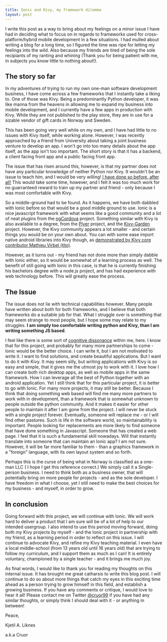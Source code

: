 ```yaml
---
title: Ionic and Kivy, my framework dilemma
layout: post
---
```



I write this post as a way to bring about my feelings on a minor issue I have
had in deciding what to focus on in regards to frameworks used for
cross-platform/hybrid mobile development in a few situations. I had mulled
about writing a blog for a long time, so I figured the time was ripe for
letting my feelings into the wild. Also because my friends are tired of being
the sole recipiants of my ranting and whining (Thank you for being patient with
me, in subjects you know little to nothing about!).

## The story so far

In my adventures of trying to run my own one-man software development business,
I have come across a few frameworks that I instantly take a liking to. One of
those was Kivy. Being a predominantly Python developer, it was like manna from
the heavens in allowing me to expand my business into mobile development, and I
currently have a few apps in production with Kivy. While they are not published
to the play store, they are in use for a sizable vendor of gift cards in Norway
and Sweden.

This has been going very well while on my own, and I have had little to no
issues with Kivy itself, while working alone. However, I was recently approached by a friend
from University about taking a joint business venture to develop an app. I
won't go into too many details about the app itself, as the app isn't too
important. The short story is that it has a backend, a client facing front app
and a public facing front app.

The issue that has risen around this, however, is that my partner does not have
any particular knowledge of neither Python nor Kivy. It wouldn't be an issue to
teach him, and I would be very willing! [I have done so before, after
all!](https://github.com/cruor99/kivyteach) This would take some time, however,
and I felt it was too much work for no guarranteed reward to train up my
partner and friend - only because I was most comfortable with Kivy.

So a middle-ground had to be found. As it happens, we have both dabbled with
Ionic before so that would be a good middle ground to use. Ionic is a nice
javascript framework with what seems like a good community and a lot of neat
plugins from the [ngCordova](http://ngcordova.com/) project. Something similar with
Kivy is also available to a degree, from the
[Plyer](https://github.com/kivy/plyer) project, and the
[Kivy-Garden](https://kivy.org/docs/api-kivy.garden.html) project. However, the
Kivy community appears a lot smaller - and certain things you would be on your
own about. You can with some ease import native android libraries into Kivy
though, as [demonstrated by Kivy core contributor Mathieu Virbel
(tito)](https://github.com/tito/android-zbar-qrcode).

However, as it turns out - my friend has not done more than simply dabble with
Ionic either, so it would be somewhat of a learning process as well. The
benefit of still going with Ionic in this case, is that he is currently
finishing his bachelors degree with a node.js project, and has had experience
with web technology before. This will greatly ease the process.

## The Issue

The issue does not lie with technical capabilities however. Many people have
written about both for both frameworks, and I believe that both frameworks do a
suitable job for that. What I struggle over is something that may seem strange
to most people, but I hope some may relate to my struggles. **I am simply too
comfortable writing python and Kivy, than I am writing something JS based**.

I feel like there is some sort of [cognitive
dissonance](https://en.wikipedia.org/wiki/Cognitive_dissonance) within me,
here. I know that for this project, and probably for many more partnerships to
come - Ionic would be the better choice. I can write it, but I am not motivated
to write it. I want to find solutions, and create beautiful applications. But I
want to do it with Kivy. It may seem silly, but writing applications with Kivy
is so easy and simple, that it gives me the utmost joy to work with it. I love
how I can create both rich desktop apps, as well as mobile apps in the same
framework. How I can leverage all the best of Python together with an android
application. Yet I still think that for this particular project, it is better
to go with Ionic. For many more projects, it may still be better. Because I
think that doing something web based will find me many more partners to work
with in development, than a framework that is somewhat unknown to people
outside the python community. And it makes it easier for other people to
maintain it after I am gone from the project. I will never be stuck with a
single project forever. Eventually, someone will replace me - or I will find
other pastures. Such is life in the software world, so maintainability is
important. People looking for replacements are more likely to find someone that
have done something in Javascript. Someone that has created a web page. I feel
that it is such a fundamental skill nowadays. Will that instantly translate
into someone that can maintain an Ionic app? I am not sure. However, it will be
far more familiar to them - than a graphics framework in a "foreign" language,
with its own layout system and so forth.

Perhaps this is the curse of being what in Norway is classified as a one-man
LLC ( I hope I get this reference correct.) We simply call it a Single-person
business. I need to think both as a business owner, that will potentially bring
on more people for projects - and as the sole developer. I have freedom in what
I choose, yet I still need to make the best choices for my business - and
myself, in order to grow.

## In conclusion

Going forward with this project, we will continue with Ionic. We will work hard
to deliver a product that I am sure will be of a lot of help to our intended
usergroup. I also intend to use this period moving forward, doing both my Kivy
projects by myself - and the Ionic project in partnership with my friend, as a
learning period in order to reflect on this issue. I will continue to advocate
Kivy, and refine my Kivy teaching material. I even have a local middle-school
(from 13 years old until 16 years old) that are trying to follow my curriculum,
and I support them as much as I can! It is entirely voluntary, championed by a
single teacher - and it brings me much joy. 

As final words, I would like to thank you for reading my thoughts on this
internal issue. It has brought me great catharsis to write this blog post. I
will continue to do so about more things that catch my eyes in this exciting
time ahead as a person trying to grow himself in this field, and establish a
growing business. If you have any comments or critique, I would love to hear it
all! Please contact me on Twitter [@cruor99](https://twitter.com/Cruor99) if
you have had any similar thoughts, or simply think I should deal with it - or
anything in between!

Peace,
 
Kjetil A. Liknes

a.k.a Cruor

